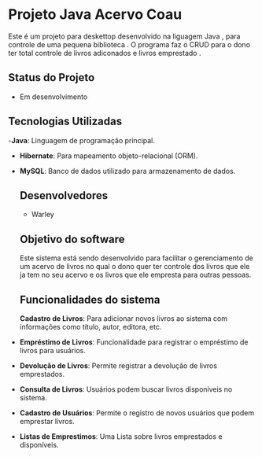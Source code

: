 # Projeto Java Acervo Coau 

Este é um projeto para deskettop desenvolvido na liguagem Java , para controle de uma pequena biblioteca .
O programa faz o CRUD para o dono ter total controle de livros adiconados e livros emprestado .
## Status do Projeto
- Em desenvolvimento
## Tecnologias Utilizadas
 -**Java**: Linguagem de programação principal.
- **Hibernate**: Para mapeamento objeto-relacional (ORM).
- **MySQL**: Banco de dados utilizado para armazenamento de dados.


  ## Desenvolvedores
  - Warley
  ## Objetivo do software
    Este sistema está sendo desenvolvido para facilitar o gerenciamento de um acervo de livros no qual o dono quer ter controle dos livros que ele ja tem no seu acervo
    e os livros que ele empresta para outras pessoas.
  ## Funcionalidades do sistema
  **Cadastro de Livros**: Para adicionar novos livros ao sistema com informações como título, autor, editora, etc.
- **Empréstimo de Livros**: Funcionalidade para registrar o empréstimo de livros para usuários.
- **Devolução de Livros**: Permite registrar a devolução de livros emprestados.
- **Consulta de Livros**: Usuários podem buscar livros disponíveis no sistema.
- **Cadastro de Usuários**: Permite o registro de novos usuários que podem emprestar livros.
- **Listas de Emprestimos**: Uma Lista sobre livros emprestados e disponíveis.

  
    
